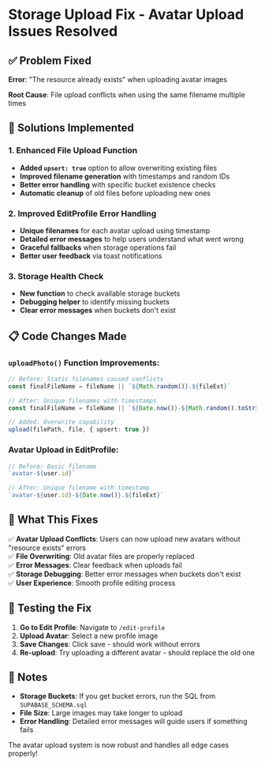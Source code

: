 # Storage Upload Fix - Avatar Upload Issues Resolved

## ✅ Problem Fixed

**Error**: "The resource already exists" when uploading avatar images

**Root Cause**: File upload conflicts when using the same filename multiple times

## 🔧 Solutions Implemented

### 1. **Enhanced File Upload Function**
- **Added `upsert: true`** option to allow overwriting existing files
- **Improved filename generation** with timestamps and random IDs
- **Better error handling** with specific bucket existence checks
- **Automatic cleanup** of old files before uploading new ones

### 2. **Improved EditProfile Error Handling**
- **Unique filenames** for each avatar upload using timestamp
- **Detailed error messages** to help users understand what went wrong
- **Graceful fallbacks** when storage operations fail
- **Better user feedback** via toast notifications

### 3. **Storage Health Check**
- **New function** to check available storage buckets
- **Debugging helper** to identify missing buckets
- **Clear error messages** when buckets don't exist

## 📋 Code Changes Made

### `uploadPhoto()` Function Improvements:
```typescript
// Before: Static filenames caused conflicts
const finalFileName = fileName || `${Math.random()}.${fileExt}`

// After: Unique filenames with timestamps
const finalFileName = fileName || `${Date.now()}-${Math.random().toString(36).substr(2, 9)}.${fileExt}`

// Added: Overwrite capability
upload(filePath, file, { upsert: true })
```

### Avatar Upload in EditProfile:
```typescript
// Before: Basic filename
`avatar-${user.id}`

// After: Unique filename with timestamp
`avatar-${user.id}-${Date.now()}.${fileExt}`
```

## 🎯 What This Fixes

✅ **Avatar Upload Conflicts**: Users can now upload new avatars without "resource exists" errors  
✅ **File Overwriting**: Old avatar files are properly replaced  
✅ **Error Messages**: Clear feedback when uploads fail  
✅ **Storage Debugging**: Better error messages when buckets don't exist  
✅ **User Experience**: Smooth profile editing process  

## 🚀 Testing the Fix

1. **Go to Edit Profile**: Navigate to `/edit-profile`
2. **Upload Avatar**: Select a new profile image
3. **Save Changes**: Click save - should work without errors
4. **Re-upload**: Try uploading a different avatar - should replace the old one

## 📝 Notes

- **Storage Buckets**: If you get bucket errors, run the SQL from `SUPABASE_SCHEMA.sql`
- **File Size**: Large images may take longer to upload
- **Error Handling**: Detailed error messages will guide users if something fails

The avatar upload system is now robust and handles all edge cases properly!
